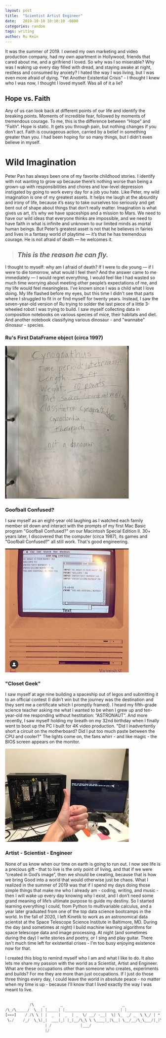 ```yaml
---
layout: post
title:  "Scientist Artist Engineer"
date:   2019-10-10 10:10:10 -0800
categories: random
tags: writing
author: Ru Keïn
---
```


It was the summer of 2019. I owned my own marketing and video production company, had my own apartment in Hollywood, friends that cared about me, and a girlfriend I loved. So why was I so miserable? Why was I waking up every day filled with dread, and staying awake at night, restless and consumed by anxiety? I hated the way I was living, but I was even more afraid of dying. "Yet Another Existential Crisis” - I thought I knew who I was now, I thought I loved myself. Was all of it a lie?

## Hope vs. Faith

Any of us can look back at different points of our life and identify the breaking points. Moments of incredible fear, followed by moments of tremendous courage. To me, this is the difference between “Hope” and “Faith”. Hope is static. It gets you through pain, but nothing changes if you don’t act. Faith is courageous action, carried by a belief in something greater than you. I had been hoping for so many things, but I didn’t even believe in myself. 

# Wild Imagination

Peter Pan has always been one of my favorite childhood stories. I identify with not wanting to grow up because there’s nothing worse than being a grown-up with responsibilities and chores and low-level depression instigated by going to work every day for a job you hate. Like Peter, my wild imagination is one of my greatest assets. It helps me laugh at the absurdity and irony of life, because it’s easy to take ourselves too seriously and get bent out of shape about things that don’t really matter. Imagination is what gives us art, it’s why we have spaceships and a mission to Mars. We need to have our wild ideas that everyone thinks are impossible, and we need to have faith in what is infinite and unknown to our limited minds as mortal human beings. But Peter’s greatest asset is not that he believes in fairies and lives in a fantasy world of playtime — it’s that he has tremendous courage. He is not afraid of death — he welcomes it.

>
>## _This is the reason he can fly._
>

I thought to myself: why am I afraid of death? If I were to die young — if I were to die tomorrow, what would I feel then? And the answer came to me immediately — I would regret everything, I would feel like I had wasted so much time worrying about meeting other people’s expectations of me, and my life would feel meaningless. I’ve known since I was a child what I love doing. My life flashed before my eyes, but this time I didn't see that parts where I struggled to fit in or find myself for twenty years. Instead, I saw the seven-year-old version of Ru trying to solder the last piece of a little 3-wheeled robot I was trying to build. I saw myself collecting data in composition notebooks on various species of mice, their habitats and diet. And another notebook classifying various dinosaur - and "wannabe" dinosaur - species.

### Ru's First DataFrame object (circa 1997)

<div><img src="/assets/images/cynognathus.jpg" alt="cynognathus" title="Ru's first data collection circa 1995" width="400"/></div>

### Goofball Confused?

I saw myself as an eight-year old laughing as I watched each family member sit down and interact with the prompts of my first Mac Basic program "Goofball Confused?" on our Macintosh Special Edition II. 30+ years later, I discovered that the computer (circa 1987), its games and "Goofball Confused?" all still work. That's good engineering.

<div><img src="/assets/images/goofball-confused.jpeg" alt="goofball confused" title="Ru's first computer program" width="400"/></div>

### "Closet Geek"

I saw myself at age nine building a spaceship out of legos and submitting it to an official contest (I didn’t win but the journey was the destination and they sent me a certificate which I promptly framed). I heard my fifth-grade science teacher asking me what I wanted to be when I grew up and ten-year-old me responding without hestitation: “ASTRONAUT”.  And more recently, I saw myself holding my breath on my 32nd birthday when I finally went to boot up the PC I built for 4K video production. "Did I inadvertently short a circuit on the motherboard? Did I put too much paste between the CPU and cooler?" The lights come on, the fans whirr - and like magic - the BIOS screen appears on the monitor. 

<div><img src="/assets/images/building-my-first-pc.jpeg" alt="first pc build" title="Ru's first PC Build" width="400"/></div>


### Artist - Scientist - Engineer

None of us know when our time on earth is going to run out. I now see life is a precious gift - that to live is the only point of living, and that if we were “created in God’s image”, then we should be creating, because that is how we bring Good into a world that would otherwise just be chaos. What I realized in the summer of 2019 was that if I spend my days doing those simple things that make me who I already am - coding, writing, and music - then I will wake up every day knowing why I exist, and I don’t need some grand meaning of life’s ultimate purpose to guide my destiny. So I started learning everything I could, from Python to multivariable calculus, and a year later graduated from one of the top data science bootcamps in the world. In the fall of 2020, I left Kinetik to work as an astronomical data scientist at the Space Telescope Science Institute in Baltimore, MD. During the day (and sometimes at night) I build machine learning algorithms for space telescope data and image processing. At night (and sometimes during the day) I write stories and poetry, or I sing and play guitar. There isn't much time left for existential crises - I'm too busy enjoying existence now for that. 

I created this blog to remind myself who I am and what I like to do. It also lets me share my passion with the world as a Scientist, Artist and Engineer. What are these occupations other than someone who creates, experiments and builds? For me they are more than just occupations. If I just do those three things every day, I could leave the world in absolute peace - no matter when my time is up - because I'll know that I lived exactly the way I was meant to live.


```python
                       
           /\    _       _                           _                      *  
/\_/\_____/  \__| |_____| |_________________________| |___________________*___
[===]    / /\ \ | |  _  |  _  | _  \/ __/ -__|  \| \_  _/ _  \ \_/ | * _/| | |
 \./    /_/  \_\|_|  ___|_| |_|__/\_\ \ \____|_|\__| \__/__/\_\___/|_|\_\|_|_|
                  | /             |___/        
                  |/   
```
